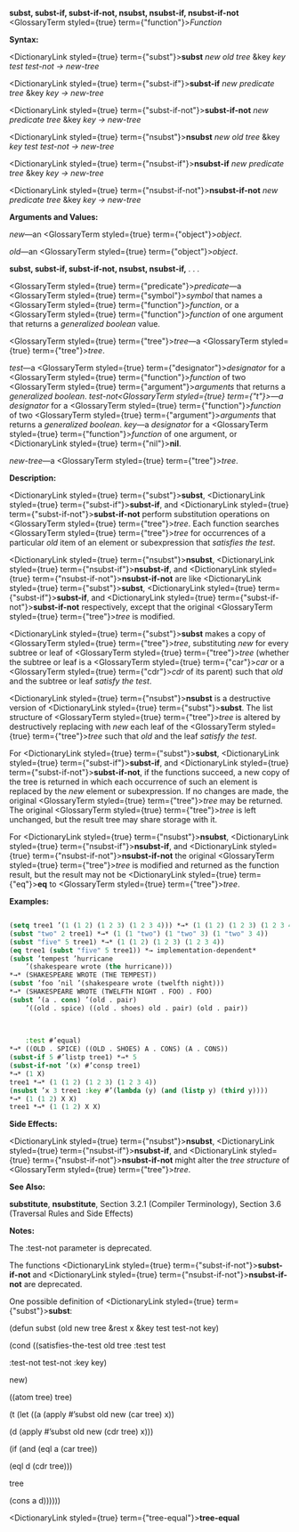 **subst, subst-if, subst-if-not, nsubst, nsubst-if, nsubst-if-not** <GlossaryTerm styled={true} term={"function"}><i>Function</i></GlossaryTerm> 



**Syntax:** 



<DictionaryLink styled={true} term={"subst"}><b>subst</b></DictionaryLink> *new old tree* &amp;key *key test test-not → new-tree* 



<DictionaryLink styled={true} term={"subst-if"}><b>subst-if</b></DictionaryLink> *new predicate tree* &amp;key *key → new-tree* 



<DictionaryLink styled={true} term={"subst-if-not"}><b>subst-if-not</b></DictionaryLink> *new predicate tree* &amp;key *key → new-tree* 



<DictionaryLink styled={true} term={"nsubst"}><b>nsubst</b></DictionaryLink> *new old tree* &amp;key *key test test-not → new-tree* 



<DictionaryLink styled={true} term={"nsubst-if"}><b>nsubst-if</b></DictionaryLink> *new predicate tree* &amp;key *key → new-tree* 



<DictionaryLink styled={true} term={"nsubst-if-not"}><b>nsubst-if-not</b></DictionaryLink> *new predicate tree* &amp;key *key → new-tree* 



**Arguments and Values:** 



*new*—an <GlossaryTerm styled={true} term={"object"}><i>object</i></GlossaryTerm>. 



*old*—an <GlossaryTerm styled={true} term={"object"}><i>object</i></GlossaryTerm>. 







 



 



**subst, subst-if, subst-if-not, nsubst, nsubst-if,** *. . .* 



<GlossaryTerm styled={true} term={"predicate"}><i>predicate</i></GlossaryTerm>—a <GlossaryTerm styled={true} term={"symbol"}><i>symbol</i></GlossaryTerm> that names a <GlossaryTerm styled={true} term={"function"}><i>function</i></GlossaryTerm>, or a <GlossaryTerm styled={true} term={"function"}><i>function</i></GlossaryTerm> of one argument that returns a *generalized boolean* value. 



<GlossaryTerm styled={true} term={"tree"}><i>tree</i></GlossaryTerm>—a <GlossaryTerm styled={true} term={"tree"}><i>tree</i></GlossaryTerm>. 



*test*—a <GlossaryTerm styled={true} term={"designator"}><i>designator</i></GlossaryTerm> for a <GlossaryTerm styled={true} term={"function"}><i>function</i></GlossaryTerm> of two <GlossaryTerm styled={true} term={"argument"}><i>arguments</i></GlossaryTerm> that returns a *generalized boolean*. *test-not<GlossaryTerm styled={true} term={"t"}><i>—a </i></GlossaryTerm>designator* for a <GlossaryTerm styled={true} term={"function"}><i>function</i></GlossaryTerm> of two <GlossaryTerm styled={true} term={"argument"}><i>arguments</i></GlossaryTerm> that returns a *generalized boolean*. *key*—a *designator* for a <GlossaryTerm styled={true} term={"function"}><i>function</i></GlossaryTerm> of one argument, or <DictionaryLink styled={true} term={"nil"}><b>nil</b></DictionaryLink>. 



*new-tree*—a <GlossaryTerm styled={true} term={"tree"}><i>tree</i></GlossaryTerm>. 



**Description:** 



<DictionaryLink styled={true} term={"subst"}><b>subst</b></DictionaryLink>, <DictionaryLink styled={true} term={"subst-if"}><b>subst-if</b></DictionaryLink>, and <DictionaryLink styled={true} term={"subst-if-not"}><b>subst-if-not</b></DictionaryLink> perform substitution operations on <GlossaryTerm styled={true} term={"tree"}><i>tree</i></GlossaryTerm>. Each function searches <GlossaryTerm styled={true} term={"tree"}><i>tree</i></GlossaryTerm> for occurrences of a particular *old* item of an element or subexpression that *satisfies the test*. 



<DictionaryLink styled={true} term={"nsubst"}><b>nsubst</b></DictionaryLink>, <DictionaryLink styled={true} term={"nsubst-if"}><b>nsubst-if</b></DictionaryLink>, and <DictionaryLink styled={true} term={"nsubst-if-not"}><b>nsubst-if-not</b></DictionaryLink> are like <DictionaryLink styled={true} term={"subst"}><b>subst</b></DictionaryLink>, <DictionaryLink styled={true} term={"subst-if"}><b>subst-if</b></DictionaryLink>, and <DictionaryLink styled={true} term={"subst-if-not"}><b>subst-if-not</b></DictionaryLink> respectively, except that the original <GlossaryTerm styled={true} term={"tree"}><i>tree</i></GlossaryTerm> is modified. 



<DictionaryLink styled={true} term={"subst"}><b>subst</b></DictionaryLink> makes a copy of <GlossaryTerm styled={true} term={"tree"}><i>tree</i></GlossaryTerm>, substituting *new* for every subtree or leaf of <GlossaryTerm styled={true} term={"tree"}><i>tree</i></GlossaryTerm> (whether the subtree or leaf is a <GlossaryTerm styled={true} term={"car"}><i>car</i></GlossaryTerm> or a <GlossaryTerm styled={true} term={"cdr"}><i>cdr</i></GlossaryTerm> of its parent) such that *old* and the subtree or leaf *satisfy the test*. 



<DictionaryLink styled={true} term={"nsubst"}><b>nsubst</b></DictionaryLink> is a destructive version of <DictionaryLink styled={true} term={"subst"}><b>subst</b></DictionaryLink>. The list structure of <GlossaryTerm styled={true} term={"tree"}><i>tree</i></GlossaryTerm> is altered by destructively replacing with *new* each leaf of the <GlossaryTerm styled={true} term={"tree"}><i>tree</i></GlossaryTerm> such that *old* and the leaf *satisfy the test*. 



For <DictionaryLink styled={true} term={"subst"}><b>subst</b></DictionaryLink>, <DictionaryLink styled={true} term={"subst-if"}><b>subst-if</b></DictionaryLink>, and <DictionaryLink styled={true} term={"subst-if-not"}><b>subst-if-not</b></DictionaryLink>, if the functions succeed, a new copy of the tree is returned in which each occurrence of such an element is replaced by the *new* element or subexpression. If no changes are made, the original <GlossaryTerm styled={true} term={"tree"}><i>tree</i></GlossaryTerm> may be returned. The original <GlossaryTerm styled={true} term={"tree"}><i>tree</i></GlossaryTerm> is left unchanged, but the result tree may share storage with it. 



For <DictionaryLink styled={true} term={"nsubst"}><b>nsubst</b></DictionaryLink>, <DictionaryLink styled={true} term={"nsubst-if"}><b>nsubst-if</b></DictionaryLink>, and <DictionaryLink styled={true} term={"nsubst-if-not"}><b>nsubst-if-not</b></DictionaryLink> the original <GlossaryTerm styled={true} term={"tree"}><i>tree</i></GlossaryTerm> is modified and returned as the function result, but the result may not be <DictionaryLink styled={true} term={"eq"}><b>eq</b></DictionaryLink> to <GlossaryTerm styled={true} term={"tree"}><i>tree</i></GlossaryTerm>. 



**Examples:**
```lisp

(setq tree1 ’(1 (1 2) (1 2 3) (1 2 3 4))) *→* (1 (1 2) (1 2 3) (1 2 3 4)) 
(subst "two" 2 tree1) *→* (1 (1 "two") (1 "two" 3) (1 "two" 3 4)) 
(subst "five" 5 tree1) *→* (1 (1 2) (1 2 3) (1 2 3 4)) 
(eq tree1 (subst "five" 5 tree1)) *→ implementation-dependent* 
(subst ’tempest ’hurricane 
	’(shakespeare wrote (the hurricane))) 
*→* (SHAKESPEARE WROTE (THE TEMPEST)) 
(subst ’foo ’nil ’(shakespeare wrote (twelfth night))) 
*→* (SHAKESPEARE WROTE (TWELFTH NIGHT . FOO) . FOO) 
(subst ’(a . cons) ’(old . pair) 
	’((old . spice) ((old . shoes) old . pair) (old . pair)) 

	
	
	:test #’equal) 
*→* ((OLD . SPICE) ((OLD . SHOES) A . CONS) (A . CONS)) 
(subst-if 5 #’listp tree1) *→* 5 
(subst-if-not ’(x) #’consp tree1) 
*→* (1 X) 
tree1 *→* (1 (1 2) (1 2 3) (1 2 3 4)) 
(nsubst ’x 3 tree1 :key #’(lambda (y) (and (listp y) (third y)))) 
*→* (1 (1 2) X X) 
tree1 *→* (1 (1 2) X X) 

```
**Side Effects:** 



<DictionaryLink styled={true} term={"nsubst"}><b>nsubst</b></DictionaryLink>, <DictionaryLink styled={true} term={"nsubst-if"}><b>nsubst-if</b></DictionaryLink>, and <DictionaryLink styled={true} term={"nsubst-if-not"}><b>nsubst-if-not</b></DictionaryLink> might alter the *tree structure* of <GlossaryTerm styled={true} term={"tree"}><i>tree</i></GlossaryTerm>. 



**See Also:** 



**substitute**, **nsubstitute**, Section 3.2.1 (Compiler Terminology), Section 3.6 (Traversal Rules and Side Effects) 



**Notes:** 



The :test-not parameter is deprecated. 



The functions <DictionaryLink styled={true} term={"subst-if-not"}><b>subst-if-not</b></DictionaryLink> and <DictionaryLink styled={true} term={"nsubst-if-not"}><b>nsubst-if-not</b></DictionaryLink> are deprecated. 



One possible definition of <DictionaryLink styled={true} term={"subst"}><b>subst</b></DictionaryLink>: 



(defun subst (old new tree &amp;rest x &amp;key test test-not key) 



(cond ((satisfies-the-test old tree :test test 



:test-not test-not :key key) 



new) 



((atom tree) tree) 



(t (let ((a (apply #’subst old new (car tree) x)) 



(d (apply #’subst old new (cdr tree) x))) 



(if (and (eql a (car tree)) 



(eql d (cdr tree))) 



tree 



(cons a d)))))) 







 



 



<DictionaryLink styled={true} term={"tree-equal"}><b>tree-equal</b></DictionaryLink> 



